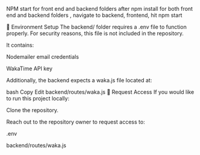 NPM start for front end and backend folders after npm install for both front end and backend folders , navigate to backend, frontend, hit npm start


🔧 Environment Setup
The backend/ folder requires a .env file to function properly. For security reasons, this file is not included in the repository.

It contains:

Nodemailer email credentials

WakaTime API key

Additionally, the backend expects a waka.js file located at:

bash
Copy
Edit
backend/routes/waka.js
📩 Request Access
If you would like to run this project locally:

Clone the repository.

Reach out to the repository owner to request access to:

.env

backend/routes/waka.js


